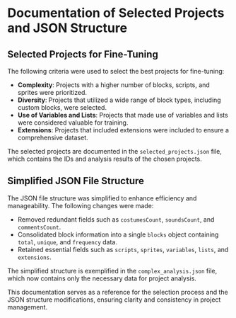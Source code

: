 # Documentation of Selected Projects and JSON Structure

## Selected Projects for Fine-Tuning

The following criteria were used to select the best projects for fine-tuning:
- **Complexity**: Projects with a higher number of blocks, scripts, and sprites were prioritized.
- **Diversity**: Projects that utilized a wide range of block types, including custom blocks, were selected.
- **Use of Variables and Lists**: Projects that made use of variables and lists were considered valuable for training.
- **Extensions**: Projects that included extensions were included to ensure a comprehensive dataset.

The selected projects are documented in the `selected_projects.json` file, which contains the IDs and analysis results of the chosen projects.

## Simplified JSON File Structure

The JSON file structure was simplified to enhance efficiency and manageability. The following changes were made:
- Removed redundant fields such as `costumesCount`, `soundsCount`, and `commentsCount`.
- Consolidated block information into a single `blocks` object containing `total`, `unique`, and `frequency` data.
- Retained essential fields such as `scripts`, `sprites`, `variables`, `lists`, and `extensions`.

The simplified structure is exemplified in the `complex_analysis.json` file, which now contains only the necessary data for project analysis.

This documentation serves as a reference for the selection process and the JSON structure modifications, ensuring clarity and consistency in project management.
